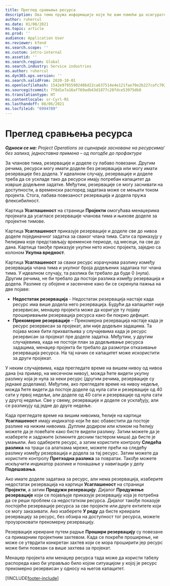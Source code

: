 ```yaml
---
title: Преглед сравњења ресурса
description: Ова тема пружа информације које ће вам помоћи да осигурате усклађивање резервација ресурса и задатака за пројекте.
author: ruhercul
ms.date: 01/08/2021
ms.topic: article
ms.prod: ''
audience: Application User
ms.reviewer: kfend
ms.search.scope: ''
ms.custom: intro-internal
ms.assetid: ''
ms.search.region: Global
ms.search.industry: Service industries
ms.author: ruhercul
ms.dyn365.ops.version: ''
ms.search.validFrom: 2020-10-01
ms.openlocfilehash: 1542e97955902486d22ca637514e4e121fae70e2b227cafc7020c031061b5f98
ms.sourcegitcommit: 7f8d1e7a16af769adb43d1877c28fdce53975db8
ms.translationtype: HT
ms.contentlocale: sr-Cyrl-RS
ms.lasthandoff: 08/06/2021
ms.locfileid: "6994789"
---
```

# <a name="resource-reconciliation-overview"></a>Преглед сравњења ресурса

_**Односи се на:** Project Operations за сценарије засноване на ресурсима/без залиха, једноставна примена – од погодбе до профактуре_

За чланове тима, резервације и доделе су лабаво повезани. Другим речима, ресурси могу имати доделе без резервација или могу имати резервације без додела. У идеалном случају, резервације и доделе треба да се ускладе тако да ресурси имају потребан капацитет да изврше додељене задатке. Међутим, резервације се могу заснивати на доступности, а временски распоред задатака може се мењати током пројекта. Стога, лабава повезаност резервација и додела пружа флексибилност.

Картица **Усаглашеност** на страници **Пројекти** омогућава менаџерима пројеката да усагласе резервације чланова тима и њихове доделе за пројектне тимове.

Картица **Усаглашеност** приказује резервације и доделе све до нивоа доделе појединачног задатка за сваког члана тима. Сати са приказују у ћелијама које представљају временске периоде, од месеци, па све до дана. Картица такође приказује укупни нето износ пројекта, заједно са колоном **Укупна вредност**.

Картица **Усаглашеност** за сваки ресурс израчунава разлику између резервација члана тима и укупног броја додељених задатака тог члана тима. У идеалном случају, та разлика би требало да буде 0 (нула). Другим речима, не би требало да постоји разлика између резервација и додела. Разлике су обојене и засенчене како би се скренула пажња на две појаве:

- **Недостатак резервација** - Недостатак резервација настаје када ресурс има више додела него резервација. Будући да капацитет није резервисан, менаџер пројекта може да коригује ту појаву проширивањем резервација ресурса како би покрио дефицит.
- **Прекомерне резервације** – Прекомерна резервација настаје када је ресурс резервисан за пројекат, али није додељен задацима. Та појава може бити прихватљива у случајевима када је ресурс резервисан за пројекат пре доделе задатка. Међутим, у другим случајевима, када не постоји план за додељивање ресурса задацима, менаџер пројекта би требало да размотри отказивање резервација ресурса. На тај начин се капацитет може искористити за други пројекат.

У неким случајевима, када прегледате време на вишем нивоу од нивоа дана (на пример, на месечном нивоу), можда ћете видети укупну разлику која је нула за неки ресурс (другим речима, резервације су једнаке доделама). Међутим, ако прегледате време на нивоу недеље, можда ћете видети да постоје доделе од нула сати и резервације од 40 сати у првој недељи, али доделе од 40 сати и резервације од нула сати у другој недељи. Све у свему, резервације и доделе се усклађују, али се разликују од једне до друге недеље.

Када прегледате време на вишим нивоима, ћелије на картици **Усаглашеност** имају индикатор који ће вас обавестити да постоје разлике на нижим нивоима. Дуплим додиром или кликом на ћелију можете да је повећате како бисте видели разлику. Затим можете да је изаберете и задржите (кликните десним тастером миша) да бисте је умањили. Ако одаберете ресурс, а затим користите контролу **Следећа разлика** на траци са алаткама мреже, можете прећи на следећу разлику између резервација и додела за тај ресурс. Затим можете да користите контролу **Претходна разлика** за повратак. Такође можете искључити индикатор разлике и понашање у навигацији у делу **Подешавања**.

Ако имате доделе задатака за ресурс, али нема резервација, изаберите недостатак резервација на картици **Усаглашеност** на страници **Пројекти**, а затим **Продужи резервацију**. Дијалог **Продужење резервације** који се појављује приказује резервацију која је потребна да се реши проблем са недостатком ресурса. Дијалог такође показује постојеће резервације ресурса за све пројекте или друге ентитете који се могу заказивати. Ако изаберете **У реду** да бисте креирали резервацију за ресурс, без обзира на доступност тог ресурса, можете проузроковати прекомерну резервацију.

Резервације креиране путем радње **Прошири резервацију** су повезане са примарним пројектним захтевом. Када се покреће проширење, не може се утврдити конкретан захтев који се мора проширити јер ресурс може бити повезан са више захтева за пројекат.

Менаџер пројекта или менаџер ресурса тада може да користи табелу распореда како би управљао било којом ситуацијом у којој је ресурс прекомерно резервисан у односу на његов капацитет.


[!INCLUDE[footer-include](../includes/footer-banner.md)]